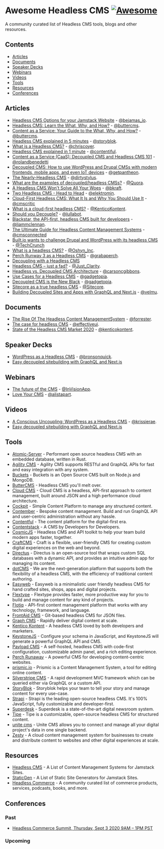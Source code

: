 <!--lint disable double-link-->

# Awesome Headless CMS [![Awesome](https://awesome.re/badge-flat2.svg)](https://awesome.re)

A community curated list of Headless CMS tools, blogs and other resources.


## Contents

* [Articles](#articles)
* [Documents](#documents)
* [Speaker Decks](#speaker-decks)
* [Webinars](#webinars)
* [Videos](#videos)
* [Tools](#tools)
* [Resources](#resources)
* [Conferences](#conferences)

## Articles

* [Headless CMS Options for your Jamstack Website](https://bejamas.io/blog/headless-cms/) - [@bejamas_io](https://twitter.com/bejamas_io).
* [Headless CMS: Learn the What, Why, and How?](https://buttercms.com/blog/headless-cms-learn-the-what-why-and-how) - [@buttercms](https://github.com/buttercms).
* [Content as a Service: Your Guide to the What, Why, and How?](https://buttercms.com/blog/content-as-a-service-your-guide-to-the-what-why-and-how) - [@buttercms](https://github..com/buttercms).
* [Headless CMS explained in 5 minutes](https://www.storyblok.com/tp/headless-cms-explained) - [@storyblok](https://github.com/storyblok/).
* [What is a Headless CMS?](https://css-tricks.com/what-is-a-headless-cms/) - [@chriscoyer](https://github.com/chriscoyier).
* [Headless CMS explained in 1 minute](https://www.contentful.com/r/knowledgebase/what-is-headless-cms/) - [@contentiful](https://github.com/contentful).
* [Content as a Service (CaaS): Decoupled CMS and Headless CMS 101](https://www.ibexa.co/blog/content-as-a-service-caas-decoupled-cms-and-headless-cms-101) - [@rolandbenedetti](https://twitter.com/rolandbenedetti)
* [Decoupled CMS: How to use WordPress and Drupal CMSs with modern frontends, mobile apps, and even IoT devices](https://pantheon.io/decoupled-cms) - [@getpantheon](https://twitter.com/getpantheon).
* [The Nearly-Headless CMS](https://alistapart.com/column/nearly-headless-cms) - [@dirtystylus](https://twitter.com/dirtystylus).
* [What are the examples of decoupled/headless CMSs?](https://qr.ae/pNPZuN) - [@Quora](https://twitter.com/Quora).
* [A Headless CMS Won't Solve All Your Woes](http://www.cmswire.com/web-cms/a-headless-cms-wont-solve-all-your-woes/) - [@bkraft](https://twitter.com/bkraft).
* [Two Headless CMS - Head to Head](https://medium.com/apegroup-texts/two-headless-cms-head-to-head-94ea26b0b80f#.cocaed99l) - [@elektromin](https://twitter.com/elektromin).
* [Cloud-First Headless CMS: What It Is and Why You Should Use It](https://www.cmscritic.com/cloud-first-headless-cms-what-it-is-and-why-you-should-use-it/) - [@cmscritic](https://.twitter.com/cmscritic)
* [What is a cloud-first headless CMS?](https://kontent.ai/blog/what-is-headless-cms) - [@KenticoKontent](https://twitter.com/kenticokontent).
* [Should you Decouple?](https://www.lullabot.com/articles/should-you-decouple) - [@lullabot](https://twitter.com/lullabot).
* [Blackstar, the API-first, headless CMS built for developers](http://withouttheloop.com/articles/2016-04-27-headless-cms/) - [@liammclennan](https://twitter.com/liammclennan).
* [The Ultimate Guide for Headless Content Management Systems](http://www.cms-connected.com/News-Archive/December-2016/The-Ultimate-Guide-for-Headless-Content-Management) - [@cmsconnected](https://twitter.com/cmsconnected)
* [Built.io wants to challenge Drupal and WordPress with its headless CMS](https://techcrunch.com/2016/03/10/built-io-wants-to-challenge-drupal-and-wordpress-with-its-headless-cms/.) - [@TechCrunch](https://twitter.com/techcrunch)
* [What is a headless CMS?](http://www.oshyn.com/Blogs/2016/december/Headless-CMS) - [@Oshyn_Inc](https://twitter.com/Oshyn_Inc).
* [Perch Runway 3 as a Headless CMS](https://grabaperch.com/blog/archive/perch-runway-3-as-a-headless-cms) - [@grabaperch](https://twitter.com/grabaperch).
* [Decoupling with a Headless CMS](https://symfony-cms.net/decoupling-headless-cms)
* [Headless CMS – just a fad?](http://www.digitalclaritygroup.com/headless-cms/) - [@Just_Clarity](https://twitter.com/Just_Clarity).
* [Headless vs. Decoupled CMS Architecture](https://hackernoon.com/headless-vs-decoupled-cms-architecture-e240838fbc99) - [@carsoncgibbons](https://twitter.com/carsoncgibbons).
* [Use Cases for a Headless CMS](http://gadgetopia.com/post/9743) - [@gadgetopia](https://twitter.com/gadgetopia/).
* [Decoupled CMS is the New Black](http://gadgetopia.com/post/7330) - [@gadgetopia](https://twitter.com/gadgetopia/).
* [Sitecore as a true headless CMS](https://www.sitecore.net/da-dk/company/blog/356/sitecore-as-a-true-headless-cms-4418) - [@Sitecore](https://twitter.com/Sitecore).
* [Building Decoupled Sites and Apps with GraphQL and Next.js](https://malloc.fi/building-decoupled-sites-and-apps-with-graphql-and-next-js) - [@velmu](https://twitter.com/velmu).

## Documents

<!--lint disable awesome-list-item-->
* [The Rise Of The Headless Content ManagementSystem](documents/the-rise-of-the-headless-cms.pdf) - [@forrester](https://twitter.com/forrester).
* [The case for headless CMS](documents/EffectiveUI_HeadlessCMS.pdf) - [@effectiveui](https://twitter.com/effectiveui/).
* [State of the Headless CMS Market 2020](https://tracker.kontent.ai/592920/state-of-the-headless-cms-market-2020) - [@kenticokontent](https://twitter.com/kenticokontent/).
<!--lint enable awesome-list-item-->

## Speaker Decks

* [WordPress as a Headless CMS](https://www.slideshare.net/WordCampSydney/wordpress-as-a-headless-cms) - [@bronsonquick](https://twitter.com/bronsonquick).
* [Easy decoupled sitebuilding with GraphQL and Next.js](https://janit.iki.fi/cms-graphql-nextjs/#/)

## Webinars

* [The future of the CMS](http://blog.invisionapp.com/the-future-of-the-cms/) - [@InVisionApp](https://twitter.com/InVisionApp).
* [Love Your CMS](https://alistapart.com/event/content-management) - [@alistapart](https://twitter.com/alistapart).

## Videos

* [A Conscious Uncoupling: WordPress as a Headless CMS](https://www.youtube.com/watch?v=RDx6G287WKo) - [@krissierae](https://twitter.com/krissierae).
* [Easy decoupled sitebuilding with GraphQL and Next.js](https://www.youtube.com/watch?v=XcWsa3s8GnE)

## Tools
* [Atomic-Server](https://github.com/atomicdata-dev/atomic-data-rust/) - Performant open source headless CMS with an embedded database, written in Rust.
* [Agility CMS](https://agilitycms.com/) - Agility CMS supports RESTful and GraphQL APIs for fast and easy integration with any system.
* [Buckets](http://buckets.io/) - Buckets is an Open Source CMS built on Node.js and MongoDB.
* [ButterCMS](https://buttercms.com/) - Headless CMS you'll melt over.
* [Cloud CMS](https://www.cloudcms.com/) - Cloud CMS is a headless, API-first approach to content management, built around JSON and a high performance cloud architecture.
* [Cockpit](https://getcockpit.com/) - Simple Content Platform to manage any structured content.
* [Contember](https://www.contember.com) - Bespoke content management. Build and run GraphQL API and user-centric administration without any hassle.
* [Contentful](https://www.contentful.com/) - The content platform for the digital-first era.
* [Contentstack](https://www.contentstack.com/developers-cms) - A CMS by Developers for Developers.
* [CosmicJS](https://cosmicjs.com/) - Headless CMS and API toolkit to help your team build modern apps faster, together.
* [CraftCMS](https://craftcms.com/) - Craft is a flexible, user-friendly CMS for creating custom digital experiences on the web and beyond.
* [Directus](https://getdirectus.com/) - Directus is an open-source tool that wraps custom SQL databases with a dynamic API, and provides an intuitive admin app for managing its content.
* [dotCMS](http://dotcms.com/) - We are the next-generation platform that supports both the flexibility of a headless CMS, with the efficiency of traditional content authoring.
* [Easyweb](https://www.easyweb.site/) - Easyweb is a minimalistic user friendly headless CMS for hand crafted sites, shops, apps and digital projects.
* [Flextype](https://flextype.org/) - Flextype provides faster, more productive way for you to build and manage content for any kind of projects.
* [Flotiq](https://flotiq.com/) - API-first content management platform that works with any technology, framework, and language.
* [FrontAid CMS](https://frontaid.io/) - Git-based headless CMS for JSON files.
* [Graph CMS](https://graphcms.com/) - Rapidly deliver digital content at scale.
* [Kentico Kontent](https://kontent.ai/) - A headless CMS loved by both developers and marketers.
* [KeystoneJS](https://keystonejs.com/) - Configure your schema in JavaScript, and KeystoneJS will generate a powerful GraphQL API and CMS.
* [Payload CMS](https://payloadcms.com/) - A self-hosted, headless CMS with code-first configuration, customizable admin panel, and a rich editing experience.
* [Perch Runaway](https://perchrunway.com/) - A powerful CMS for developing content-centric websites.
* [prismic.io](https://prismic.io/) - Prismic is a Content Management System, a tool for editing online content.
* [Silverstripe CMS](https://www.silverstripe.org) - A rapid development MVC framework which can be queried either via GraphQL or a custom API.
* [StoryBlok](https://www.storyblok.com/) - Storyblok helps your team to tell your story and manage content for every use-case.
* [Strapi](https://strapi.io/) - Strapi is the leading open-source headless CMS. It's 100% JavaScript, fully customizable and developer-first.
* [Superdesk](https://www.superdesk.org/) - Superdesk is a state-of-the-art digital newsroom system.
* [Tipe](https://tipe.io/) - Tipe is a customizable, open-source headless CMS for structured content.
* [unite cms](https://www.unitecms.io/) - Unite CMS allows you to connect and manage all your digital project's data in one single backend.
* [Zesty](https://www.zesty.io/) - A cloud content management system for businesses to create and distribute content to websites and other digital experiences at scale.

## Resources

* [Headless CMS](https://headlesscms.org/) - A List of Content Management Systems for Jamstack Sites.
* [StaticGen](https://www.staticgen.com/) - A List of Static Site Generators for Jamstack Sites.
* [Headless Commerce](https://headlesscommerce.org/) - A community curated list of commerce products, services, podcasts, books, and more.

## Conferences

### Past

* [Headless Commerce Summit, Thursday, Sept 3 2020 9AM – 1PM PST](https://headlesscommercesummit.com/)

### Upcoming

